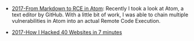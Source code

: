 - [2017-From Markdown to RCE in Atom](https://statuscode.ch/2017/11/from-markdown-to-rce-in-atom/): 
Recently I took a look at Atom, a text editor by GitHub. With a little bit of work, I was able to chain multiple vulnerabilities in Atom into an actual Remote Code Execution.

- [2017-How I Hacked 40 Websites in 7 minutes](https://parg.co/U5b)

